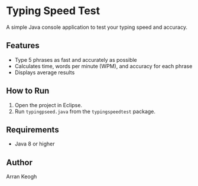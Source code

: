 # Typing Speed Test

A simple Java console application to test your typing speed and accuracy.

## Features
- Type 5 phrases as fast and accurately as possible
- Calculates time, words per minute (WPM), and accuracy for each phrase
- Displays average results

## How to Run
1. Open the project in Eclipse.
2. Run `typingpseed.java` from the `typingspeedtest` package.

## Requirements
- Java 8 or higher

## Author
Arran Keogh
